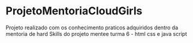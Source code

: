 # ProjetoMentoriaCloudGirls
 Projeto realizado com os conhecimento praticos adquiridos dentro da mentoria de hard Skills do projeto mentee turma 6 - html css e java script
